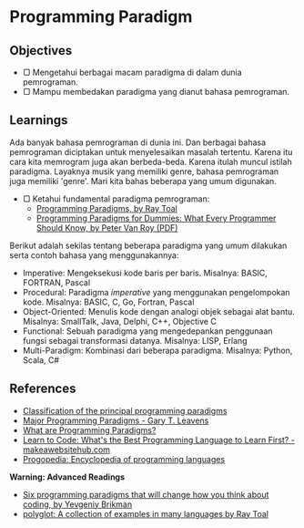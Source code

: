 # Programming Paradigm

## Objectives

- ▢ Mengetahui berbagai macam paradigma di dalam dunia pemrograman.
- ▢ Mampu membedakan paradigma yang dianut bahasa pemrograman.

## Learnings

Ada banyak bahasa pemrograman di dunia ini. Dan berbagai bahasa pemrograman
diciptakan untuk menyelesaikan masalah tertentu. Karena itu cara kita
memrogram juga akan berbeda-beda. Karena itulah muncul istilah paradigma.
Layaknya musik yang memiliki genre, bahasa pemrograman juga memiliki
'genre'. Mari kita bahas beberapa yang umum digunakan.

- ▢ Ketahui fundamental paradigma pemrograman:
  - [Programming Paradigms, by Ray Toal](http://cs.lmu.edu/~ray/notes/paradigms)
  - [Programming Paradigms for Dummies: What Every Programmer Should Know, by Peter Van Roy (PDF)](https://www.info.ucl.ac.be/~pvr/VanRoyChapter.pdf)

Berikut adalah sekilas tentang beberapa paradigma yang umum dilakukan serta contoh bahasa yang menggunakannya:

- Imperative: Mengeksekusi kode baris per baris. Misalnya: BASIC, FORTRAN, Pascal
- Procedural: Paradigma *imperative* yang menggunakan pengelompokan kode. Misalnya: BASIC, C, Go, Fortran, Pascal
- Object-Oriented: Menulis kode dengan analogi objek sebagai alat bantu. Misalnya: SmallTalk, Java, Delphi, C++, Objective C
- Functional: Sebuah paradigma yang mengedepankan penggunaan fungsi sebagai transformasi datanya. Misalnya: LISP, Erlang
- Multi-Paradigm: Kombinasi dari beberapa paradigma. Misalnya: Python, Scala, C#

## References

- [Classification of the principal programming paradigms ](https://www.info.ucl.ac.be/~pvr/paradigms.html)
- [Major Programming Paradigms - Gary T. Leavens](http://www.eecs.ucf.edu/~leavens/ComS541Fall97/hw-pages/paradigms/major.html)
- [What are Programming Paradigms?](http://www.cs.bham.ac.uk/research/projects/poplog/paradigms_lectures/lecture1.html)
- [Learn to Code: What's the Best Programming Language to Learn First? - makeawebsitehub.com](http://makeawebsitehub.com/which-programming-language)
- [Progopedia: Encyclopedia of programming languages](http://progopedia.com)

**Warning: Advanced Readings**

- [Six programming paradigms that will change how you think about coding, by Yevgeniy Brikman](http://www.ybrikman.com/writing/2014/04/09/six-programming-paradigms-that-will)
- [polyglot: A collection of examples in many languages by Ray Toal](https://github.com/rtoal/polyglot)
